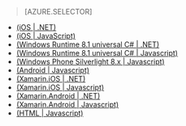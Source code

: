 <!-- deleted by customization
> [AZURE.SELECTOR-LIST (Platform | Backend )]
- [(iOS | .NET)](../articles/mobile-services-dotnet-backend-ios-get-started-users.md)
- [(iOS | JavaScript)](../articles/mobile-services-ios-get-started-users.md)
- [(Windows Runtime 8.1 universal C# | .NET)](../articles/mobile-services-dotnet-backend-windows-universal-dotnet-get-started-users.md)
- [(Windows Runtime 8.1 universal C# | Javascript)](../articles/mobile-services-javascript-backend-windows-universal-dotnet-get-started-users.md)
- [(Windows Phone Silverlight 8.x | Javascript)](../articles/mobile-services-windows-phone-get-started-users.md)
- [(Android | Javascript)](../articles/mobile-services-android-get-started-users.md)
- [(Xamarin.iOS | .NET)](../articles/mobile-services-dotnet-backend-xamarin-ios-get-started-users.md)
- [(Xamarin.iOS | Javascript)](../articles/partner-xamarin-mobile-services-ios-get-started-users.md)
- [(Xamarin.Android | .NET)](../articles/mobile-services-dotnet-backend-xamarin-android-get-started-users.md)
- [(Xamarin.Android | Javascript)](../articles/partner-xamarin-mobile-services-android-get-started-users.md)
- [(HTML | Javascript)](../articles/mobile-services-html-get-started-users.md)
-->
<!-- keep by customization: begin -->
> [AZURE.SELECTOR]
- [(iOS | .NET)](/documentation/articles/mobile-services-dotnet-backend-ios-get-started-users/)
- [(iOS | JavaScript)](/documentation/articles/mobile-services-ios-get-started-users/)
- [(Windows Runtime 8.1 universal C# | .NET)](/documentation/articles/mobile-services-dotnet-backend-windows-universal-dotnet-get-started-users/)
- [(Windows Runtime 8.1 universal C# | Javascript)](/documentation/articles/mobile-services-javascript-backend-windows-universal-dotnet-get-started-users/)
- [(Windows Phone Silverlight 8.x | Javascript)](/documentation/articles/mobile-services-windows-phone-get-started-users/)
- [(Android | Javascript)](/documentation/articles/mobile-services-android-get-started-users/)
- [(Xamarin.iOS | .NET)](/documentation/articles/mobile-services-dotnet-backend-xamarin-ios-get-started-users/)
- [(Xamarin.iOS | Javascript)](/documentation/articles/partner-xamarin-mobile-services-ios-get-started-users/)
- [(Xamarin.Android | .NET)](/documentation/articles/mobile-services-dotnet-backend-xamarin-android-get-started-users/)
- [(Xamarin.Android | Javascript)](/documentation/articles/partner-xamarin-mobile-services-android-get-started-users/)
- [(HTML | Javascript)](/documentation/articles/mobile-services-html-get-started-users/)
<!-- keep by customization: end -->
